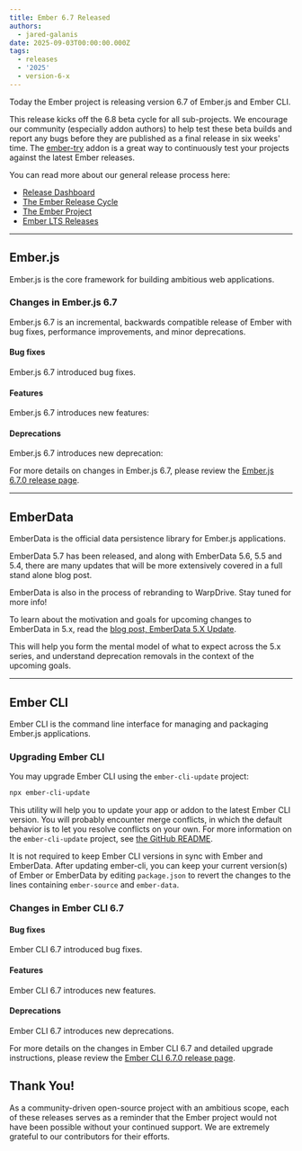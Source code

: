 ```yaml
---
title: Ember 6.7 Released
authors:
  - jared-galanis
date: 2025-09-03T00:00:00.000Z
tags:
  - releases
  - '2025'
  - version-6-x
---
```


Today the Ember project is releasing version 6.7 of Ember.js and Ember CLI.

This release kicks off the 6.8 beta cycle for all sub-projects. We encourage our community (especially addon authors) to help test these beta builds and report any bugs before they are published as a final release in six weeks' time. The [ember-try](https://github.com/ember-cli/ember-try) addon is a great way to continuously test your projects against the latest Ember releases.

You can read more about our general release process here:

- [Release Dashboard](http://emberjs.com/releases/)
- [The Ember Release Cycle](https://blog.emberjs.com/new-ember-release-process/)
- [The Ember Project](https://blog.emberjs.com/ember-project-at-2-0/)
- [Ember LTS Releases](https://blog.emberjs.com/announcing-embers-first-lts/)

---

## Ember.js

Ember.js is the core framework for building ambitious web applications.

### Changes in Ember.js 6.7

Ember.js 6.7 is an incremental, backwards compatible release of Ember with bug fixes, performance improvements, and minor deprecations.

#### Bug fixes

Ember.js 6.7 introduced <insert> bug fixes.

#### Features

Ember.js 6.7 introduces <insert> new features:

#### Deprecations

Ember.js 6.7 introduces <insert> new deprecation:

For more details on changes in Ember.js 6.7, please review the [Ember.js 6.7.0 release page](https://github.com/emberjs/ember.js/releases/tag/v6.7.0-ember-source).

---

## EmberData

EmberData is the official data persistence library for Ember.js applications.

EmberData 5.7 has been released, and along with EmberData 5.6, 5.5 and 5.4, there are many updates that will be more extensively covered in a full stand alone blog post.

EmberData is also in the process of rebranding to WarpDrive. Stay tuned for more info!

To learn about the motivation and goals for upcoming changes to EmberData in 5.x,
read the [blog post, EmberData 5.X Update](https://blog.emberjs.com/ember-data-5-x-update-2023-04-15/).

<!-- alex ignore retext-equality -->

This will help you form the mental model of what to expect across the 5.x series,
and understand deprecation removals in the context of the upcoming goals.

---

## Ember CLI

Ember CLI is the command line interface for managing and packaging Ember.js applications.

### Upgrading Ember CLI

You may upgrade Ember CLI using the `ember-cli-update` project:

```bash
npx ember-cli-update
```

This utility will help you to update your app or addon to the latest Ember CLI version. You will probably encounter merge conflicts, in which the default behavior is to let you resolve conflicts on your own. For more information on the `ember-cli-update` project, see [the GitHub README](https://github.com/ember-cli/ember-cli-update).

It is not required to keep Ember CLI versions in sync with Ember and EmberData. After updating ember-cli, you can keep your current version(s) of Ember or EmberData by editing `package.json` to revert the changes to the lines containing `ember-source` and `ember-data`.

### Changes in Ember CLI 6.7

#### Bug fixes

Ember CLI 6.7 introduced <insert> bug fixes.

#### Features

Ember CLI 6.7 introduces <insert> new features.

#### Deprecations

Ember CLI 6.7 introduces <insert> new deprecations.

For more details on the changes in Ember CLI 6.7 and detailed upgrade
instructions, please review the [Ember CLI 6.7.0 release page](https://github.com/ember-cli/ember-cli/releases/tag/v6.7.0-ember-cli).

## Thank You!

As a community-driven open-source project with an ambitious scope, each of these releases serves as a reminder that the Ember project would not have been possible without your continued support. We are extremely grateful to our contributors for their efforts.
